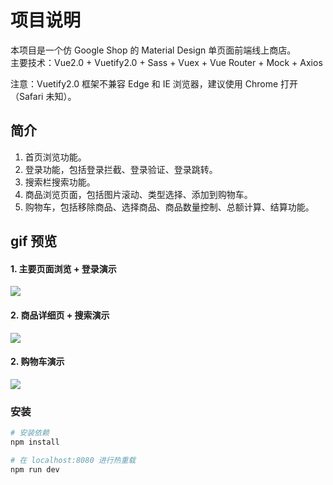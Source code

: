 # 项目说明

本项目是一个仿 Google Shop 的 Material Design 单页面前端线上商店。  
主要技术：Vue2.0 + Vuetify2.0 + Sass + Vuex + Vue Router + Mock + Axios  
  
注意：Vuetify2.0 框架不兼容 Edge 和 IE 浏览器，建议使用 Chrome 打开（Safari 未知）。  

## 简介

1. 首页浏览功能。
2. 登录功能，包括登录拦截、登录验证、登录跳转。
3. 搜索栏搜索功能。
4. 商品浏览页面，包括图片滚动、类型选择、添加到购物车。
5. 购物车，包括移除商品、选择商品、商品数量控制、总额计算、结算功能。
  
## gif 预览

#### 1. 主要页面浏览 + 登录演示  
![](https://i1.hoopchina.com.cn/blogfile/201909/09/BbsImg_1568029791_s_4406619_o_w_375_h_667_50808.gif)  
  
#### 2. 商品详细页 + 搜索演示  
![](https://i2.hoopchina.com.cn/blogfile/201909/09/BbsImg_1568029798_s_4062881_o_w_375_h_667_21579.gif)  
  
#### 2. 购物车演示  
![](https://i2.hoopchina.com.cn/blogfile/201909/09/BbsImg_1568029803_s_2049045_o_w_375_h_667_39975.gif)  
  
### 安装

``` bash
# 安装依赖
npm install

# 在 localhost:8080 进行热重载
npm run dev
```
